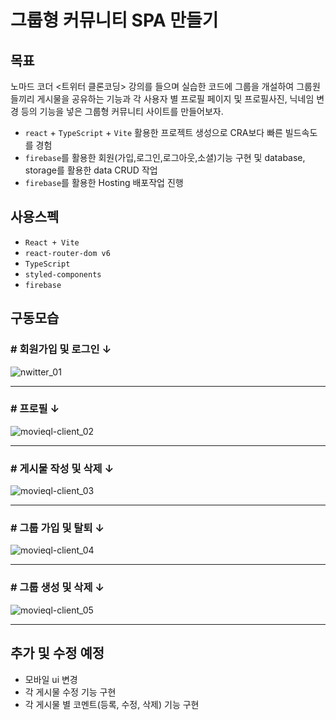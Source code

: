 # 그룹형 커뮤니티 SPA 만들기

## 목표

노마드 코더 <트위터 클론코딩> 강의를 들으며 실습한 코드에 그룹을 개설하여 그룹원들끼리 게시물을 공유하는 기능과
각 사용자 별 프로필 페이지 및 프로필사진, 닉네임 변경 등의 기능을 넣은 그룹형 커뮤니티 사이트를 만들어보자.

- <code>react</code> + <code>TypeScript</code> + <code>Vite</code> 활용한 프로젝트 생성으로 CRA보다 빠른 빌드속도를 경험
- <code>firebase</code>를 활용한 회원(가입,로그인,로그아웃,소셜)기능 구현 및 database, storage를 활용한 data CRUD 작업
- <code>firebase</code>를 활용한 Hosting 배포작업 진행

## 사용스펙

- <code>React + Vite</code>
- <code>react-router-dom v6</code>
- <code>TypeScript</code>
- <code>styled-components</code>
- <code>firebase</code>

## 구동모습

### # 회원가입 및 로그인 ↓
![nwitter_01](https://github.com/kor-seonwoo/nwitter2023/assets/74663731/73e9797f-0ed2-47a8-995f-b2678f90bc4b)
***
### # 프로필 ↓
![movieql-client_02](https://github.com/kor-seonwoo/nwitter2023/assets/74663731/4fcac706-9a5c-4947-a4fe-f837600f72fc)
***
### # 게시물 작성 및 삭제 ↓
![movieql-client_03](https://github.com/kor-seonwoo/nwitter2023/assets/74663731/9e583044-b464-410f-a43f-5dfc1d5189e8)
***
### # 그룹 가입 및 탈퇴 ↓
![movieql-client_04](https://github.com/kor-seonwoo/nwitter2023/assets/74663731/8f1a005e-ecaa-40d3-9a6a-d49b8d12e072)
***
### # 그룹 생성 및 삭제 ↓
![movieql-client_05](https://github.com/kor-seonwoo/nwitter2023/assets/74663731/ab9c0dd6-ddf1-4d9c-bf1d-99e77bfeb531)
***
## 추가 및 수정 예정

- 모바일 ui 변경
- 각 게시물 수정 기능 구현
- 각 게시물 별 코멘트(등록, 수정, 삭제) 기능 구현

